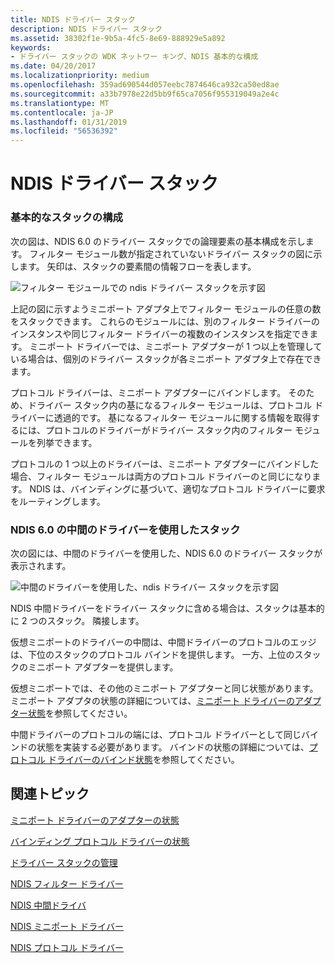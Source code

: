 ```yaml
---
title: NDIS ドライバー スタック
description: NDIS ドライバー スタック
ms.assetid: 38302f1e-9b5a-4fc5-8e69-888929e5a892
keywords:
- ドライバー スタックの WDK ネットワー キング、NDIS 基本的な構成
ms.date: 04/20/2017
ms.localizationpriority: medium
ms.openlocfilehash: 359ad690544d057eebc7874646ca932ca50ed8ae
ms.sourcegitcommit: a33b7978e22d5bb9f65ca7056f955319049a2e4c
ms.translationtype: MT
ms.contentlocale: ja-JP
ms.lasthandoff: 01/31/2019
ms.locfileid: "56536392"
---
```

# <a name="ndis-driver-stack"></a>NDIS ドライバー スタック





### <a name="basic-stack-configuration"></a>基本的なスタックの構成

次の図は、NDIS 6.0 のドライバー スタックでの論理要素の基本構成を示します。 フィルター モジュール数が指定されていないドライバー スタックの図に示します。 矢印は、スタックの要素間の情報フローを表します。

![フィルター モジュールでの ndis ドライバー スタックを示す図](images/filterstack.png)

上記の図に示すようミニポート アダプタ上でフィルター モジュールの任意の数をスタックできます。 これらのモジュールには、別のフィルター ドライバーのインスタンスや同じフィルター ドライバーの複数のインスタンスを指定できます。 ミニポート ドライバーでは、ミニポート アダプターが 1 つ以上を管理している場合は、個別のドライバー スタックが各ミニポート アダプタ上で存在できます。

プロトコル ドライバーは、ミニポート アダプターにバインドします。 そのため、ドライバー スタック内の基になるフィルター モジュールは、プロトコル ドライバーに透過的です。 基になるフィルター モジュールに関する情報を取得するには、プロトコルのドライバーがドライバー スタック内のフィルター モジュールを列挙できます。

プロトコルの 1 つ以上のドライバーは、ミニポート アダプターにバインドした場合、フィルター モジュールは両方のプロトコル ドライバーのと同じになります。 NDIS は、バインディングに基づいて、適切なプロトコル ドライバーに要求をルーティングします。

### <a href="" id="ndis-6-0-stack-with-intermediate-driver"></a>NDIS 6.0 の中間のドライバーを使用したスタック

次の図には、中間のドライバーを使用した、NDIS 6.0 のドライバー スタックが表示されます。

![中間のドライバーを使用した、ndis ドライバー スタックを示す図](images/imstack.png)

NDIS 中間ドライバーをドライバー スタックに含める場合は、スタックは基本的に 2 つのスタック。 隣接します。

仮想ミニポートのドライバーの中間は、中間ドライバーのプロトコルのエッジは、下位のスタックのプロトコル バインドを提供します。 一方、上位のスタックのミニポート アダプターを提供します。

仮想ミニポートでは、その他のミニポート アダプターと同じ状態があります。 ミニポート アダプタの状態の詳細については、[ミニポート ドライバーのアダプター状態](adapter-states-of-a-miniport-driver.md)を参照してください。

中間ドライバーのプロトコルの端には、プロトコル ドライバーとして同じバインドの状態を実装する必要があります。 バインドの状態の詳細については、[プロトコル ドライバーのバインド状態](binding-states-of-a-protocol-driver.md)を参照してください。

## <a name="related-topics"></a>関連トピック


[ミニポート ドライバーのアダプターの状態](adapter-states-of-a-miniport-driver.md)

[バインディング プロトコル ドライバーの状態](binding-states-of-a-protocol-driver.md)

[ドライバー スタックの管理](driver-stack-management.md)

[NDIS フィルター ドライバー](ndis-filter-drivers.md)

[NDIS 中間ドライバ](ndis-intermediate-drivers.md)

[NDIS ミニポート ドライバー](ndis-miniport-drivers2.md)

[NDIS プロトコル ドライバー](ndis-protocol-drivers2.md)

 

 






